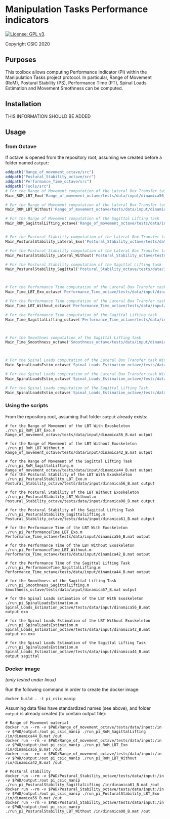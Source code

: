 # Manipulation Tasks Performance indicators

[![License: GPL v3](https://img.shields.io/badge/License-GPLv3-blue.svg)](https://www.gnu.org/licenses/gpl-3.0).

Copyright CSIC 2020

## Purposes

This toolbox allows computing Performance Indicator (PI) within the Manipulation Tasks project protocol.
In particular, Range of Movement (RoM), Postural Stability (PS), Performance Time (PT), Spinal Loads Estimation and Movement Smothness can be computed.

## Installation

THIS INFORMATION SHOULD BE ADDED

## Usage

### from Octave

If octave is opened from the repository root, assuming we created before a folder named `output`:

```octave
addpath("Range_of_movement_octave/src")
addpath("Postural_Stability_octave/src")
addpath("Performance_Time_octave/src")
addpath("Tools/src")
# For the Range of Movement computation of the Lateral Box Transfer task With Exoskeleton
Main_ROM_LBT_Exo('Range_of_movement_octave/tests/data/input/dinamica56_B.mat', "output")

# For the Range of Movement computation of the Lateral Box Transfer task Without Exoskeleton
Main_ROM_LBT_Without('Range_of_movement_octave/tests/data/input/dinamica42_B.mat', "output")

# For the Range of Movement computation of the Sagittal Lifting task 
Main_ROM_SagittalLifting_octave('Range_of_movement_octave/tests/data/input/dinamica44_B.mat', "output")


# For the Postural Stability computation of the Lateral Box Transfer task With Exoskeleton
Main_PosturalStability_Lateral_Exo('Postural_Stability_octave/tests/data/input/dinamica56_B.mat', "output")

# For the Postural Stability computation of the Lateral Box Transfer task Without Exoskeleton
Main_PosturalStability_Lateral_Without('Postural_Stability_octave/tests/data/input/dinamica08_B.mat', "output")

# For the Postural Stability computation of the Sagittal Lifting task 
Main_PosturalStability_Sagittal('Postural_Stability_octave/tests/data/input/dinamica61_B.mat', "output")



# For the Performance Time computation of the Lateral Box Transfer task With Exoskeleton
Main_Time_LBT_Exo_octave('Performance_Time_octave/tests/data/input/dinamica56_B.mat', "output")

# For the Performance Time computation of the Lateral Box Transfer task Without Exoskeleton
Main_Time_LBT_Without_octave('Performance_Time_octave/tests/data/input/dinamica42_B.mat', "output")

# For the Performance Time computation of the Sagittal Lifting task 
Main_Time_SagittalLifting_octave('Performance_Time_octave/tests/data/input/dinamica44_B.mat', "output")



# For the Smoothnes computation of the Sagittal Lifting task 
Main_Time_Smoothness_octave('Smoothness_octave/tests/data/input/dinamica57_B.mat', "output")



# For the Spinal Loads computation of the Lateral Box Transfer task With Exoskeleton
Main_SpinalLoadsEstim_octave('Spinal_Loads_Estimation_octave/tests/data/input/dinamica56_B.mat', "output", "exo")

# For the Spinal Loads computation of the Lateral Box Transfer task Without Exoskeleton
Main_SpinalLoadsEstim_octave('Spinal_Loads_Estimation_octave/tests/data/input/dinamica42_B.mat', "output", "no-exo")

# For the Spinal Loads computation of the Sagittal Lifting Task
Main_SpinalLoadsEstim_octave('Spinal_Loads_Estimation_octave/tests/data/input/dinamica44_B.mat', "output", "sagittal")
```

### Using the scripts

From the repository root, assuming that folder `output` already exists:

```term
# for the Range of Movement of the LBT With Exoskeleton
./run_pi_RoM_LBT_Exo.m Range_of_movement_octave/tests/data/input/dinamica56_B.mat output

# for the Range of Movement of the LBT Without Exoskeleton
./run_pi_RoM_LBT_Without.m Range_of_movement_octave/tests/data/input/dinamica42_B.mat output

# for the Range of Movement of the Sagittal Lifting Task
./run_pi_RoM_SagittalLifting.m Range_of_movement_octave/tests/data/input/dinamica44_B.mat output
# for the Postural Stability of the LBT With Exoskeleton
./run_pi_PosturalStability_LBT_Exo.m Postural_Stability_octave/tests/data/input/dinamica56_B.mat output

# for the Postural Stability of the LBT Without Exoskeleton
./run_pi_PosturalStability_LBT_Without.m Postural_Stability_octave/tests/data/input/dinamica08_B.mat output

# for the Postural Stability of the Sagittal Lifting Task
./run_pi_PosturalStability_SagittalLifting.m Postural_Stability_octave/tests/data/input/dinamica61_B.mat output

# for the Performance Time of the LBT With Exoskeleton
./run_pi_PerformanceTime_LBT_Exo.m Performance_Time_octave/tests/data/input/dinamica56_B.mat output

# for the Performance Time of the LBT Without Exoskeleton
./run_pi_PerformanceTime_LBT_Without.m Performance_Time_octave/tests/data/input/dinamica42_B.mat output

# for the Performance Time of the Sagittal Lifting Task
./run_pi_PerformanceTime_SagittalLifting.m Performance_Time_octave/tests/data/input/dinamica44_B.mat output

# for the Smoothness of the Sagittal Lifting Task
./run_pi_Smoothness_SagittalLifting.m Smoothness_octave/tests/data/input/dinamica57_B.mat output

# for the Spinal Loads Estimation of the LBT With Exoskeleton
./run_pi_SpinalLoadsEstimation.m Spinal_Loads_Estimation_octave/tests/data/input/dinamica56_B.mat output exo

# for the Spinal Loads Estimation of the LBT Without Exoskeleton
./run_pi_SpinalLoadsEstimation.m Spinal_Loads_Estimation_octave/tests/data/input/dinamica42_B.mat output no-exo

# for the Spinal Loads Estimation of the Sagittal Lifting Task
./run_pi_SpinalLoadsEstimation.m Spinal_Loads_Estimation_octave/tests/data/input/dinamica44_B.mat output sagittal
```

### Docker image

_(only tested under linux)_

Run the following command in order to create the docker image:

```console
docker build . -t pi_csic_manip
```

Assuming data files have standardized names (see above), and folder `output` is already created (to contain output file):

```shell
# Range of Movement material
docker run --rm -v $PWD/Range_of_movement_octave/tests/data/input:/in -v $PWD/output:/out pi_csic_manip ./run_pi_RoM_SagittalLifting /in/dinamica44_B.mat /out
docker run --rm -v $PWD/Range_of_movement_octave/tests/data/input:/in -v $PWD/output:/out pi_csic_manip ./run_pi_RoM_LBT_Exo /in/dinamica56_B.mat /out
docker run --rm -v $PWD/Range_of_movement_octave/tests/data/input:/in -v $PWD/output:/out pi_csic_manip ./run_pi_RoM_LBT_Without /in/dinamica42_B.mat /out

# Postural stability
docker run --rm -v $PWD/Postural_Stability_octave/tests/data/input:/in -v $PWD/output:/out pi_csic_manip ./run_pi_PosturalStability_SagittalLifting /in/dinamica61_B.mat /out
docker run --rm -v $PWD/Postural_Stability_octave/tests/data/input:/in -v $PWD/output:/out pi_csic_manip ./run_pi_PosturalStability_LBT_Exo /in/dinamica56_B.mat /out
docker run --rm -v $PWD/Postural_Stability_octave/tests/data/input:/in -v $PWD/output:/out pi_csic_manip ./run_pi_PosturalStability_LBT_Without /in/dinamica08_B.mat /out


```
